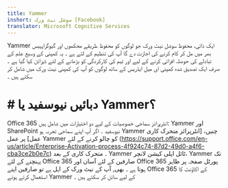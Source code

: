 ```yaml
---
title: Yammer
inshort: سوشل نیٹ ورک [Facebook]
translator: Microsoft Cognitive Services
---
```


Yammer ایک ذاتی، محفوظ سوشل نیٹ ورک جو لوگوں کو محفوظ طریقے محکموں اور گیوگراپہیس بھر میں مل کر کام کرنے کی اجازت دے گا آپ کی تنظیم کے لئے ہے ۔ یہ کمپنی کے وسیع علم کے تبادلے کی حوصلہ افزائی کرنے کے لیے اور ٹیم کی کارکردگی کو بڑھانے کے لئے ڈیزائن کیا گیا ہے ۔ صرف ایک تصدیق شدہ کمپنی ای میل ایڈریس کے ساتھ لوگوں کو آپ کی کمپنی نیٹ ورک میں شامل کر سکتے ہیں ۔

# # دبائيں نیوسفید یا Yammer؟
Office 365 انٹرپرائز سماجی خصوصیات کے لیے دو اختیارات میں شامل ہیں: Yammer اور SharePoint نیوسفید ۔ اگر آپ اپنے سماجی تجربہ ہو Yammer چنیں، [انٹرپرائز متحرک کاری عمل] پر عمل Yammer کو چالو کرنے کے لئے (https://support.office.com/en-us/article/Enterprise-Activation-process-4f924c74-87d2-49d0-a4f6-cba3ce2b0e7c) ۔ متحرک کاری کے بعد Yammer ٹائل اپلی کیشن لانچر، Yammer تک پہنچنے کے لئے Office 365 صارفین کے لئے آسان اور Office 365 پورٹل صفحہ پر ظاہر ہوتا ہے ۔ بھی, آپ کے نیٹ ورک کے اہل ہے تو صارفین اپنے Office 365 کے اکاؤنٹ کا استعمال کرتے ہوئے Yammer کے لیے سائن کر سکتے ہیں ۔



